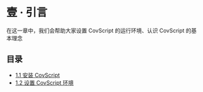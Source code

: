 # 壹 · 引言
在这一章中，我们会帮助大家设置 CovScript 的运行环境、认识 CovScript 的基本理念
## 目录
 + [1.1 安装 CovScript](./install.md)
 + [1.2 设置 CovScript 环境](./setup.md)
